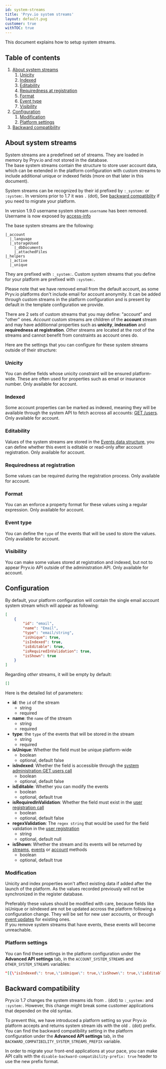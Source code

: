 ```yaml
---
id: system-streams
title: 'Pryv.io system streams'
layout: default.pug
customer: true
withTOC: true
---
```


This document explains how to setup system streams.


## Table of contents <!-- omit in toc -->

1. [About system streams](#about-system-streams)
   1. [Unicity](#unicity)
   2. [Indexed](#indexed)
   3. [Editability](#editability)
   4. [Requiredness at registration](#requiredness-at-registration)
   5. [Format](#format)
   6. [Event type](#event-type)
   7. [Visibility](#visibility)
2. [Configuration](#configuration)
   1. [Modification](#modification)
   2. [Platform settings](#platform-settings)
3. [Backward compatibility](#backward-compatibility)


## About system streams

System streams are a predefined set of streams. They are loaded in memory by Pryv.io and not stored in the database.  
The base system streams contain the structure to store user account data, which can be extended in the platform configuration with custom streams to include additional unique or indexed fields (more on that later in this document).

System streams can be recognized by their id prefixed by `:_system:` or `:system:`. In versions prior to 1.7 it was `.` (dot), See [backward compatiblity](#backward-compatibility) if you need to migrate your platform.

In version 1.9.0 username system stream  `username` has been removed. Username is now exposed by [access-info](/reference/#access-info)

The base system streams are the following:

```
|_account
  |_language
  |_storageUsed
    |_dbDocuments
    |_attachedFiles
|_helpers
  |_active
  |_unique
```

They are prefixed with `:_system:`. Custom system streams that you define for your platform are prefixed with `:system:`.

Please note that we have removed email from the default account, as some Pryv.io platforms don't include email for account anonymity. It can be added through custom streams in the platform configuration and is present by default in the template configuration we provide.

There are 2 sets of custom streams that you may define: "account" and "other" ones. *Account* custom streams are children of the **account** stream and may have additionnal properties such as **unicity**, **indexation** and **requiredness at registration**. *Other* streams are located at the root of the streams and cannot benefit from constraints as account ones do.

Here are the settings that you can configure for these system streams outside of their structure:

### Unicity

You can define fields whose unicity constraint will be ensured platform-wide. These are often used for properties such as email or insurance number. Only available for account.

### Indexed

Some account properties can be marked as indexed, meaning they will be available through the system API to fetch accross all accounts: [GET /users](/reference-system/#get-users). Only available for account.

### Editability

Values of the system streams are stored in the [Events data structure](/reference/#event), you can define whether this event is editable or read-only after account registration. Only available for account.

### Requiredness at registration

Some values can be required during the registration process. Only available for account.

### Format

You can an enforce a property format for these values using a regular expression. Only available for account.

### Event type

You can define the `type` of the events that will be used to store the values. Only available for account.

### Visibility

You can make some values stored at registration and indexed, but not to appear Pryv.io API outside of the administration API. Only available for account.


## Configuration

By default, your platform configuration will contain the single email account system stream which will appear as following:

```json
[
    {
        "id": "email",
        "name": "Email",
        "type": "email/string",
        "isUnique": true,
        "isIndexed": true,
        "isEditable": true,
        "isRequiredInValidation": true,
        "isShown": true
    }
]
```

Regarding *other* streams, it will be empty by default:

```json
[]
```

Here is the detailed list of parameters:

- **id**: the `id` of the stream
    * string
    * required
- **name**: the `name` of the stream
    * string
    * required
- **type**: the `type` of the events that will be stored in the stream
    * string
    * required
- **isUnique**: Whether the field must be unique platform-wide
    * boolean
    * optional, default false
- **isIndexed**: Whether the field is accessible through the [system administration GET users call](/reference-system/#get-users)
    * boolean
    * optional, default false
- **isEditable**: Whether you can modify the events
    * boolean
    * optional, default true
- **isRequiredInValidation**: Whether the field must exist in the [user registration call](/reference-system/#create-user)
    * boolean
    * optional, default false
- **regexValidation**: The `regex string` that would be used for the field validation in the [user registration](/reference-system/#create-user)
    * string
    * optional, default null
- **isShown**: Whether the stream and its events will be returned by [streams](/reference/#streams), [events](/reference/#events) or [account](/reference/#account-management) methods
    * boolean
    * optional, default true

### Modification

Unicity and index properties won't affect existing data if added after the launch of the platform. As the values recorded previously will not be synchronized in the register database.

Preferably these values should be modified with care, because fields like isUnique or isIndexed are not be updated accross the platform following a configuration change. They will be set for new user accounts, or through [event updates](/reference/#update-events) for existing ones.  
If you remove system streams that have events, these events will become unreachable.

### Platform settings

You can find these settings in the platform configuration under the **Advanced API settings** tab, in the `ACCOUNT_SYSTEM_STREAMS` and `OTHER_SYSTEM_STREAMS` variables:

```json
"[{\"isIndexed\": true,\"isUnique\": true,\"isShown\": true,\"isEditable\": true,\"type\": \"email/string\",\"name\": \"Email\",\"id\": \"email\",\"isRequiredInValidation\": true}]"
```


## Backward compatibility

Pryv.io 1.7 changes the system streams ids from `.` (dot) to `:_system:` and `:system:`. However, this change might break some customer applications that depended on the old syntax.  

To prevent this, we have introduced a platform setting so your Pryv.io platform accepts and returns system stream ids with the old `.` (dot) prefix.  
You can find the backward compatibility setting in the platform configuration under the **Advanced API settings** tab, in the `BACKWARD_COMPATIBILITY_SYSTEM_STREAMS_PREFIX` variable.

In order to migrate your front-end applications at your pace, you can make API calls with the `disable-backward-compatibility-prefix: true` header to use the new prefix format.
